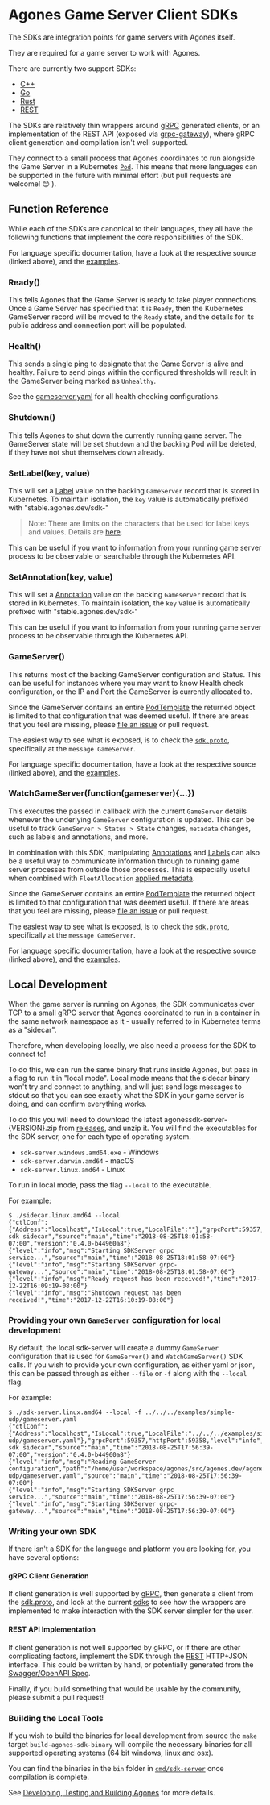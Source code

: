 # Agones Game Server Client SDKs

The SDKs are integration points for game servers with Agones itself.

They are required for a game server to work with Agones.

There are currently two support SDKs:
- [C++](cpp)
- [Go](https://godoc.org/agones.dev/agones/sdks/go)
- [Rust](rust)
- [REST](../docs/sdk_rest_api.md)

The SDKs are relatively thin wrappers around [gRPC](https://grpc.io) generated clients,
or an implementation of the REST API (exposed via [grpc-gateway](https://github.com/grpc-ecosystem/grpc-gateway)), 
where gRPC client generation and compilation isn't well supported.

They connect to a small process that Agones coordinates to run alongside the Game Server
in a Kubernetes [`Pod`](https://kubernetes.io/docs/concepts/workloads/pods/pod-overview/).
This means that more languages can be supported in the future with minimal effort
(but pull requests are welcome! 😊 ).

## Function Reference

While each of the SDKs are canonical to their languages, they all have the following
functions that implement the core responsibilities of the SDK.

For language specific documentation, have a look at the respective source (linked above), 
and the [examples](../examples).

### Ready()
This tells Agones that the Game Server is ready to take player connections.
Once a Game Server has specified that it is `Ready`, then the Kubernetes
GameServer record will be moved to the `Ready` state, and the details
for its public address and connection port will be populated.

### Health()
This sends a single ping to designate that the Game Server is alive and
healthy. Failure to send pings within the configured thresholds will result
in the GameServer being marked as `Unhealthy`. 

See the [gameserver.yaml](../examples/gameserver.yaml) for all health checking
configurations.

### Shutdown()
This tells Agones to shut down the currently running game server.
The GameServer state will be set `Shutdown` and the 
backing Pod will be deleted, if they have not shut themselves down already. 

### SetLabel(key, value)

This will set a [Label](https://kubernetes.io/docs/concepts/overview/working-with-objects/labels/) value on the backing `GameServer`
record that is stored in Kubernetes. To maintain isolation, the `key` value is automatically prefixed with "stable.agones.dev/sdk-"

> Note: There are limits on the characters that be used for label keys and values. Details are [here](https://kubernetes.io/docs/concepts/overview/working-with-objects/labels/#syntax-and-character-set).

This can be useful if you want to information from your running game server process to be observable or searchable through the Kubernetes API.  

### SetAnnotation(key, value)

This will set a [Annotation](https://kubernetes.io/docs/concepts/overview/working-with-objects/annotations/) value on the backing
`Gameserver` record that is stored in Kubernetes. To maintain isolation, the `key` value is automatically prefixed with "stable.agones.dev/sdk-"

This can be useful if you want to information from your running game server process to be observable through the Kubernetes API.

### GameServer()

This returns most of the backing GameServer configuration and Status. This can be useful
for instances where you may want to know Health check configuration, or the IP and Port
the GameServer is currently allocated to.

Since the GameServer contains an entire [PodTemplate](https://kubernetes.io/docs/concepts/workloads/pods/pod-overview/#pod-templates)
the returned object is limited to that configuration that was deemed useful. If there are
areas that you feel are missing, please [file an issue](https://github.com/GoogleCloudPlatform/agones/issues) or pull request.

The easiest way to see what is exposed, is to check the [`sdk.proto`](https://github.com/GoogleCloudPlatform/agones/blob/master/sdk.proto),
specifically at the `message GameServer`.

For language specific documentation, have a look at the respective source (linked above), 
and the [examples](../examples).

### WatchGameServer(function(gameserver){...})

This executes the passed in callback with the current `GameServer` details whenever the underlying `GameServer` configuration is updated.
This can be useful to track `GameServer > Status > State` changes, `metadata` changes, such as labels and annotations, and more.

In combination with this SDK, manipulating [Annotations](https://kubernetes.io/docs/concepts/overview/working-with-objects/annotations/) and
[Labels](https://kubernetes.io/docs/concepts/overview/working-with-objects/labels/) can also be a useful way to communicate information through to running game server processes from outside those processes.
This is especially useful when combined with `FleetAllocation` [applied metadata](../docs/fleet_spec.md#fleet-allocation-specification).  

Since the GameServer contains an entire [PodTemplate](https://kubernetes.io/docs/concepts/workloads/pods/pod-overview/#pod-templates)
the returned object is limited to that configuration that was deemed useful. If there are
areas that you feel are missing, please [file an issue](https://github.com/GoogleCloudPlatform/agones/issues) or pull request.

The easiest way to see what is exposed, is to check the [`sdk.proto`](https://github.com/GoogleCloudPlatform/agones/blob/master/sdk.proto),
specifically at the `message GameServer`.

For language specific documentation, have a look at the respective source (linked above), 
and the [examples](../examples).

## Local Development

When the game server is running on Agones, the SDK communicates over TCP to a small
gRPC server that Agones coordinated to run in a container in the same network 
namespace as it - usually referred to in Kubernetes terms as a "sidecar".

Therefore, when developing locally, we also need a process for the SDK to connect to!

To do this, we can run the same binary that runs inside Agones, but pass in a flag
to run it in "local mode". Local mode means that the sidecar binary
won't try and connect to anything, and will just send logs messages to stdout so 
that you can see exactly what the SDK in your game server is doing, and can
confirm everything works.

To do this you will need to download the latest agonessdk-server-{VERSION}.zip from 
[releases](https://github.com/googlecloudplatform/agones/releases), and unzip it.
You will find the executables for the SDK server, one for each type of operating system.

- `sdk-server.windows.amd64.exe` - Windows
- `sdk-server.darwin.amd64` - macOS  
-  `sdk-server.linux.amd64` - Linux

To run in local mode, pass the flag `--local` to the executable.

For example:

```console
$ ./sidecar.linux.amd64 --local
{"ctlConf":{"Address":"localhost","IsLocal":true,"LocalFile":""},"grpcPort":59357,"httpPort":59358,"level":"info","msg":"Starting sdk sidecar","source":"main","time":"2018-08-25T18:01:58-07:00","version":"0.4.0-b44960a8"}
{"level":"info","msg":"Starting SDKServer grpc service...","source":"main","time":"2018-08-25T18:01:58-07:00"}
{"level":"info","msg":"Starting SDKServer grpc-gateway...","source":"main","time":"2018-08-25T18:01:58-07:00"}
{"level":"info","msg":"Ready request has been received!","time":"2017-12-22T16:09:19-08:00"}
{"level":"info","msg":"Shutdown request has been received!","time":"2017-12-22T16:10:19-08:00"}
```

### Providing your own `GameServer` configuration for local development

By default, the local sdk-server will create a dummy `GameServer` configuration that is used for `GameServer()`
and `WatchGameServer()` SDK calls. If you wish to provide your own configuration, as either yaml or json, this
can be passed through as either `--file` or `-f` along with the `--local` flag.

For example:

```console
$ ./sdk-server.linux.amd64 --local -f ../../../examples/simple-udp/gameserver.yaml
{"ctlConf":{"Address":"localhost","IsLocal":true,"LocalFile":"../../../examples/simple-udp/gameserver.yaml"},"grpcPort":59357,"httpPort":59358,"level":"info","msg":"Starting sdk sidecar","source":"main","time":"2018-08-25T17:56:39-07:00","version":"0.4.0-b44960a8"}
{"level":"info","msg":"Reading GameServer configuration","path":"/home/user/workspace/agones/src/agones.dev/agones/examples/simple-udp/gameserver.yaml","source":"main","time":"2018-08-25T17:56:39-07:00"}
{"level":"info","msg":"Starting SDKServer grpc service...","source":"main","time":"2018-08-25T17:56:39-07:00"}
{"level":"info","msg":"Starting SDKServer grpc-gateway...","source":"main","time":"2018-08-25T17:56:39-07:00"}
```

### Writing your own SDK

If there isn't a SDK for the language and platform you are looking for, you have several options:

#### gRPC Client Generation

If client generation is well supported by [gRPC](https://grpc.io/docs/), then generate a client from the
[sdk.proto](../sdk.proto), and look at the current [sdks](.) to see how the wrappers are implemented to make interaction
with the SDK server simpler for the user.

#### REST API Implementation

If client generation is not well supported by gRPC, or if there are other complicating factors, implement the SDK through
the [REST](../docs/sdk_rest_api.md) HTTP+JSON interface. This could be written by hand, or potentially generated from
the [Swagger/OpenAPI Spec](../sdk.swagger.json).  

Finally, if you build something that would be usable by the community, please submit a pull request!

### Building the Local Tools

If you wish to build the binaries for local development from source
the `make` target `build-agones-sdk-binary` will compile the necessary binaries
for all supported operating systems (64 bit windows, linux and osx).

You can find the binaries in the `bin` folder in [`cmd/sdk-server`](../cmd/sdk-server)
once compilation is complete.

See [Developing, Testing and Building Agones](../build) for more details.
